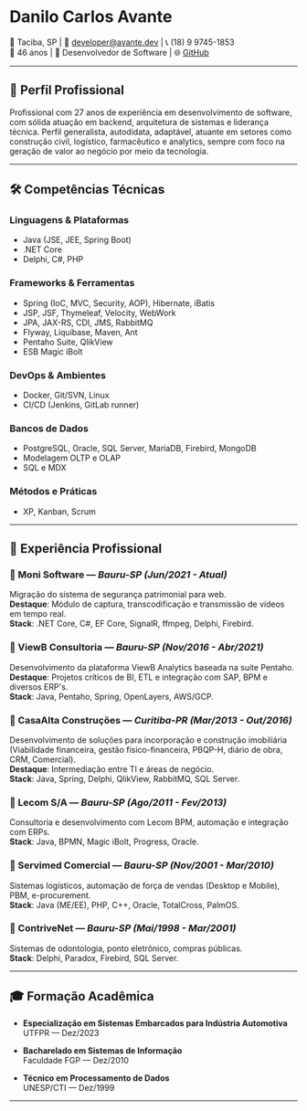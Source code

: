 # Danilo Carlos Avante

📍 Taciba, SP | 📧 developer@avante.dev | 📞 (18) 9 9745-1853  
🎂 46 anos | 💼 Desenvolvedor de Software | 🌐 [GitHub](https://github.com/avante)  

---

## 🧠 Perfil Profissional

Profissional com 27 anos de experiência em desenvolvimento de software, com sólida atuação em backend, arquitetura de sistemas e liderança técnica. Perfil generalista, autodidata, adaptável, atuante em setores como construção civil, logístico, farmacêutico e analytics, sempre com foco na geração de valor ao negócio por meio da tecnologia.

---

## 🛠️ Competências Técnicas

### Linguagens & Plataformas
- Java (JSE, JEE, Spring Boot)
- .NET Core
- Delphi, C#, PHP

### Frameworks & Ferramentas
- Spring (IoC, MVC, Security, AOP), Hibernate, iBatis
- JSP, JSF, Thymeleaf, Velocity, WebWork
- JPA, JAX-RS, CDI, JMS, RabbitMQ
- Flyway, Liquibase, Maven, Ant
- Pentaho Suite, QlikView
- ESB Magic iBolt

### DevOps & Ambientes
- Docker, Git/SVN, Linux
- CI/CD (Jenkins, GitLab runner)

### Bancos de Dados
- PostgreSQL, Oracle, SQL Server, MariaDB, Firebird, MongoDB
- Modelagem OLTP e OLAP
- SQL e MDX

### Métodos e Práticas
- XP, Kanban, Scrum  

---

## 🧪 Experiência Profissional

### 🔹 Moni Software — *Bauru-SP (Jun/2021 - Atual)*
Migração do sistema de segurança patrimonial para web.  
**Destaque**: Módulo de captura, transcodificação e transmissão de vídeos em tempo real.  
**Stack**: .NET Core, C#, EF Core, SignalR, ffmpeg, Delphi, Firebird.

### 🔹 ViewB Consultoria — *Bauru-SP (Nov/2016 - Abr/2021)*
Desenvolvimento da plataforma ViewB Analytics baseada na suíte Pentaho.  
**Destaque**: Projetos críticos de BI, ETL e integração com SAP, BPM e diversos ERP's.  
**Stack**: Java, Pentaho, Spring, OpenLayers, AWS/GCP.

### 🔹 CasaAlta Construções — *Curitiba-PR (Mar/2013 - Out/2016)*
Desenvolvimento de soluções para incorporação e construção imobiliária (Viabilidade financeira, gestão físico-financeira, PBQP-H, diário de obra, CRM, Comercial).  
**Destaque**: Intermediação entre TI e áreas de negócio.  
**Stack**: Java, Spring, Delphi, QlikView, RabbitMQ, SQL Server.

### 🔹 Lecom S/A — *Bauru-SP (Ago/2011 - Fev/2013)*
Consultoria e desenvolvimento com Lecom BPM, automação e integração com ERPs.  
**Stack**: Java, BPMN, Magic iBolt, Progress, Oracle.

### 🔹 Servimed Comercial — *Bauru-SP (Nov/2001 - Mar/2010)*
Sistemas logísticos, automação de força de vendas (Desktop e Mobile), PBM, e-procurement.  
**Stack**: Java (ME/EE), PHP, C++, Oracle, TotalCross, PalmOS.

### 🔹 ContriveNet — *Bauru-SP (Mai/1998 - Mar/2001)*
Sistemas de odontologia, ponto eletrônico, compras públicas.  
**Stack**: Delphi, Paradox, Firebird, SQL Server.

---

## 🎓 Formação Acadêmica

- **Especialização em Sistemas Embarcados para Indústria Automotiva**  
  UTFPR — Dez/2023

- **Bacharelado em Sistemas de Informação**  
  Faculdade FGP — Dez/2010

- **Técnico em Processamento de Dados**  
  UNESP/CTI — Dez/1999

---
